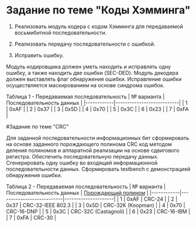 # Задание по теме "Коды Хэмминга"

1. Реализовать модуль кодера с кодом Хэмминга для передаваемой восьмибитной последовательности.

2. Реализовать передачу последовательности с ошибкой.

3. Исправить ошибку.

Модуль кодировщика должен уметь находить и исправлять одну ошибку, а также находить две ошибки (SEC-DED). Модуль декодера должен выставлять флаг обнаружения ошибки. Исправление ошибки осуществляется маскированием на основе синдрома ошибок.

Таблица 1 - Передаваемая последовательность
| № варианта | Последовательность данных |
|------------|---------------------------|
| 1 | 0xAF |
| 2 | 0x37 |
| 3 | 0x5D |
| 4 | 0x70 |
| 5 | 0x3C |
| 6 | 0x23 |
| 7 | 0xFA |

#Задание по теме "CRC"

Для заданной последовательности информационных бит сформировать на основе заданного порождающего полинома CRC код методом деления полиномов и аппаратной реализации на основе сдвигового регистра. Обеспечить последовательную передачу данных. Сгенерировать одну ошибку во входящей информационной последовательности данных. Сформировать testbench с демонстрацией обнаружения ошибки.

Таблица 2 - Передаваемая последовательность
| № варианта | Последовательность данных | [Порождающий полином](https://ru.wikipedia.org/wiki/Циклический_избыточный_код) |
|------------|---------------------------|---------------------|
| 1 | 0xAF | CRC-24 |
| 2 | 0x37 | CRC-32-IEEE 802.3 |
| 3 | 0x5D | CRC-32K (Koopman) |
| 4 | 0x70 | CRC-16-DNP |
| 5 | 0x3C | CRC-32C (Castagnoli) |
| 6 | 0x23 | CRC-16-IBM |
| 7 | 0xFA | CRC-30 |
